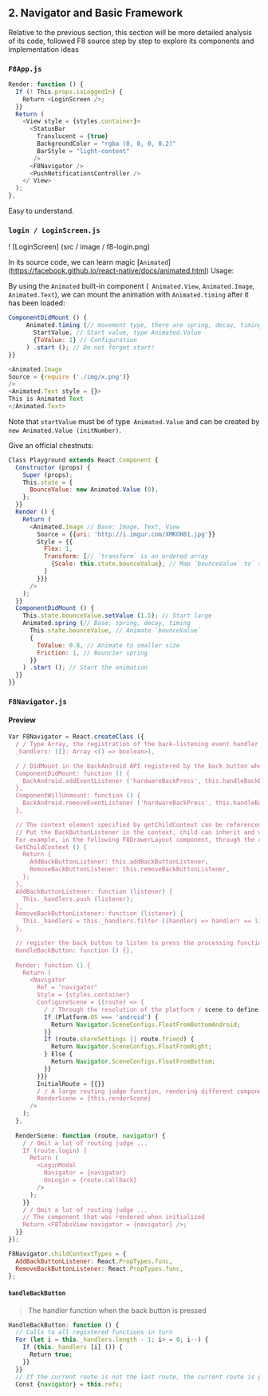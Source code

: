 ## 2. Navigator and Basic Framework

Relative to the previous section, this section will be more detailed analysis of its code, followed F8 source step by step to explore its components and implementation ideas

### `F8App.js`

```Javascript
Render: function () {
  If (! This.props.isLoggedIn) {
    Return <LoginScreen />;
  }}
  Return (
    <View style = {styles.container}>
      <StatusBar
        Translucent = {true}
        BackgroundColor = "rgba (0, 0, 0, 0.2)"
        BarStyle = "light-content"
       />
      <F8Navigator />
      <PushNotificationsController />
    </ View>
  );
},
```

Easy to understand.

### `login / LoginScreen.js`

! [LoginScreen] (src / image / f8-login.png)

In its source code, we can learn magic [`Animated`] (https://facebook.github.io/react-native/docs/animated.html) Usage:

By using the `Animated` built-in component (` Animated.View`, `Animated.Image`,` Animated.Text`), we can mount the animation with `Animated.timing` after it has been loaded:

```Javascript
ComponentDidMount () {
     Animated.timing (// movement type, there are spring, decay, timing three
       StartValue, // Start value, type Animated.Value
       {ToValue: 1} // Configuration
     ) .start (); // Do not forget start!
}}
```

```Javascript
<Animated.Image
Source = {require ('./img/x.png')}
/>
<Animated.Text style = {}>
This is Animated Text
</Animated.Text>
```

Note that `startValue` must be of type` Animated.Value` and can be created by `new Animated.Value (initNumber)`.

Give an official chestnuts:

```Javascript
Class Playground extends React.Component {
  Constructor (props) {
    Super (props);
    This.state = {
      BounceValue: new Animated.Value (0),
    };
  }}
  Render () {
    Return (
      <Animated.Image // Base: Image, Text, View
        Source = {{uri: 'http://i.imgur.com/XMKOH81.jpg'}}
        Style = {{
          Flex: 1,
          Transform: [// `transform` is an ordered array
            {Scale: this.state.bounceValue}, // Map `bounceValue` to` scale`
          ]
        }}}
      />
    );
  }}
  ComponentDidMount () {
    This.state.bounceValue.setValue (1.5); // Start large
    Animated.spring (// Base: spring, decay, timing
      This.state.bounceValue, // Animate `bounceValue`
      {
        ToValue: 0.8, // Animate to smaller size
        Friction: 1, // Bouncier spring
      }}
    ) .start (); // Start the animation
  }}
}}
```

### `F8Navigator.js`

#### Preview

```Javascript
Var F8Navigator = React.createClass ({
  / / Type Array, the registration of the back-listening event handler
  _handlers: ([]: Array <() => boolean>),

  / / DidMount in the backAndroid API registered by the back button when pressed to deal with the incident, and willUnmount when the cancellation of registration
  ComponentDidMount: function () {
    BackAndroid.addEventListener ('hardwareBackPress', this.handleBackButton);
  },
  ComponentWillUnmount: function () {
    BackAndroid.removeEventListener ('hardwareBackPress', this.handleBackButton);
  },

  // The context element specified by getChildContext can be referenced by the subcomponent, but the subcomponent is required to specify the required context element via contextTypes
  // Put the BackButtonListener in the context, child can inherit and use them through constructor (props, context)
  For example, in the following F8DrawerLayout component, through the context to get to the BackButtonListener. Therefore, when DrawerLayout open, the call addBackButtonListener new registration of a back event, close by removeBackButtonListener to cancel registration, so that in the open when the press back key, triggering the newly registered event function. This can be achieved through the back button close drawer effect
  GetChildContext () {
    Return {
      AddBackButtonListener: this.addBackButtonListener,
      RemoveBackButtonListener: this.removeBackButtonListener,
    };
  },
  AddBackButtonListener: function (listener) {
    This._handlers.push (listener);
  },
  RemoveBackButtonListener: function (listener) {
    This._handlers = this._handlers.filter ((handler) => handler! == listener);
  },

  // register the back button to listen to press the processing function, then re-analysis
  HandleBackButton: function () {},
  
  Render: function () {
    Return (
      <Navigator
        Ref = "navigator"
        Style = {styles.container}
        ConfigureScene = {(route) => {
          / / Through the resolution of the platform / scene to define different transition dynamics
          If (Platform.OS === 'android') {
            Return Navigator.SceneConfigs.FloatFromBottomAndroid;
          }}
          If (route.shareSettings || route.friend) {
            Return Navigator.SceneConfigs.FloatFromRight;
          } Else {
            Return Navigator.SceneConfigs.FloatFromBottom;
          }}
        }}}
        InitialRoute = {{}}
        / / A large routing judge function, rendering different components
        RenderScene = {this.renderScene}
      />
    );
  },
  
  RenderScene: function (route, navigator) {
    / / Omit a lot of routing judge ...
    If (route.login) {
      Return (
        <LoginModal
          Navigator = {navigator}
          OnLogin = {route.callback}
        />
      );
    }}
    / / Omit a lot of routing judge ...
    // The component that was rendered when initialized
    Return <F8TabsView navigator = {navigator} />;
  }}
});

F8Navigator.childContextTypes = {
  AddBackButtonListener: React.PropTypes.func,
  RemoveBackButtonListener: React.PropTypes.func,
};
```

#### `handleBackButton`

> The handler function when the back button is pressed

```Javascript
HandleBackButton: function () {
  // Calls to all registered functions in turn
  For (let i = this._handlers.length - 1; i> = 0; i--) {
    If (this._handlers [i] ()) {
      Return true;
    }}
  }}
  // If the current route is not the last route, the current route is pushed out
  Const {navigator} = this.refs;
